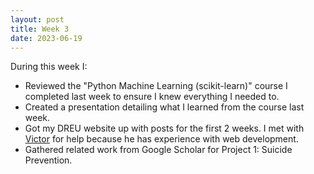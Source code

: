 ```yaml
---
layout: post
title: Week 3
date: 2023-06-19
---
```


During this week I: 
* Reviewed the "Python Machine Learning (scikit-learn)" course I completed last week to ensure I knew everything I needed to.
* Created a presentation detailing what I learned from the course last week.
* Got my DREU website up with posts for the first 2 weeks. I met with [Victor](https://vtumbioloslick.github.io/) for help because he has experience with web development.
* Gathered related work from Google Scholar for Project 1: Suicide Prevention.